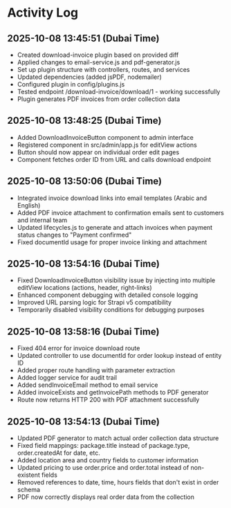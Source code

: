 # Activity Log

## 2025-10-08 13:45:51 (Dubai Time)
- Created download-invoice plugin based on provided diff
- Applied changes to email-service.js and pdf-generator.js
- Set up plugin structure with controllers, routes, and services
- Updated dependencies (added jsPDF, nodemailer)
- Configured plugin in config/plugins.js
- Tested endpoint /download-invoice/download/1 - working successfully
- Plugin generates PDF invoices from order collection data

## 2025-10-08 13:48:25 (Dubai Time)
- Added DownloadInvoiceButton component to admin interface
- Registered component in src/admin/app.js for editView actions
- Button should now appear on individual order edit pages
- Component fetches order ID from URL and calls download endpoint

## 2025-10-08 13:50:06 (Dubai Time)
- Integrated invoice download links into email templates (Arabic and English)
- Added PDF invoice attachment to confirmation emails sent to customers and internal team
- Updated lifecycles.js to generate and attach invoices when payment status changes to "Payment confirmed"
- Fixed documentId usage for proper invoice linking and attachment

## 2025-10-08 13:54:16 (Dubai Time)
- Fixed DownloadInvoiceButton visibility issue by injecting into multiple editView locations (actions, header, right-links)
- Enhanced component debugging with detailed console logging
- Improved URL parsing logic for Strapi v5 compatibility
- Temporarily disabled visibility conditions for debugging purposes

## 2025-10-08 13:58:16 (Dubai Time)
- Fixed 404 error for invoice download route
- Updated controller to use documentId for order lookup instead of entity ID
- Added proper route handling with parameter extraction
- Added logger service for audit trail
- Added sendInvoiceEmail method to email service
- Added invoiceExists and getInvoicePath methods to PDF generator
- Route now returns HTTP 200 with PDF attachment successfully

## 2025-10-08 13:54:13 (Dubai Time)
- Updated PDF generator to match actual order collection data structure
- Fixed field mappings: package.title instead of package.type, order.createdAt for date, etc.
- Added location area and country fields to customer information
- Updated pricing to use order.price and order.total instead of non-existent fields
- Removed references to date, time, hours fields that don't exist in order schema
- PDF now correctly displays real order data from the collection